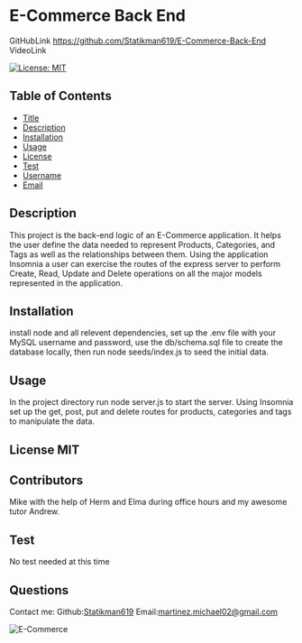 # E-Commerce Back End

GitHubLink https://github.com/Statikman619/E-Commerce-Back-End
VideoLink 

  [![License: MIT](https://img.shields.io/badge/License-MIT-yellow.svg)](https://opensource.org/licenses/MIT)
  ## Table of Contents
* [Title](#Title)
* [Description](#description)
* [Installation](#installation)
* [Usage](#usage)
* [License](#license)
* [Test](#test)
* [Username](#username)
* [Email](#license)

## Description
This project is the back-end logic of an E-Commerce application. It helps the user define the data needed to represent Products, Categories, and Tags as well as the relationships between them. Using the application Insomnia a user can exercise the routes of the express server to perform Create, Read, Update and Delete operations on all the major models represented in the application.
## Installation 
install node and all relevent dependencies, set up the .env file with your MySQL username and password, use the db/schema.sql file to create the database locally, then run node seeds/index.js to seed the initial data.
## Usage 
In the project directory run node server.js to start the server. Using Insomnia set up the get, post, put and delete routes for products, categories and tags to manipulate the data.
## License MIT
## Contributors
Mike with the help of Herm and Elma during office hours and my awesome tutor Andrew.
## Test
No test needed at this time
## Questions
Contact me:
Github:[Statikman619](https://github.com/Statikman619)
Email:[martinez.michael02@gmail.com](https://github.com/Statikman619)

![E-Commerce](https://user-images.githubusercontent.com/73040685/121448135-e2d0d880-c94b-11eb-97c1-526b05272c9f.png)
